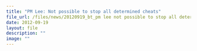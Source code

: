 ```yaml
---
title: "PM Lee: Not possible to stop all determined cheats"
file_url: /files/news/20120919_bt_pm lee not possible to stop all determined cheats.pdf
date: 2012-09-19
layout: file
description: ""
image: ""
---
```

